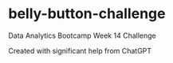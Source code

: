 # belly-button-challenge
Data Analytics Bootcamp Week 14 Challenge

Created with significant help from ChatGPT
